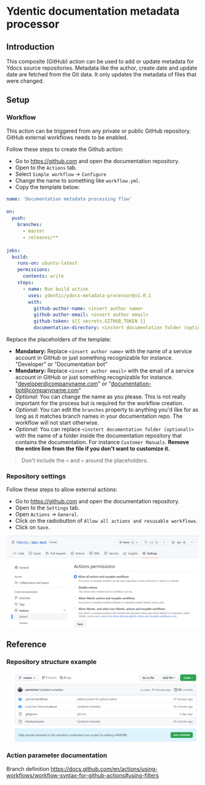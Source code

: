 # Ydentic documentation metadata processor

## Introduction
This composite (GitHub) action can be used to add or update metadata for Ydocs source repositories. Metadata like the author, create date and update date are fetched from the Git data. It only updates the metadata of files that were changed.

## Setup

### Workflow
This action can be triggered from any private or public GitHub repository. GitHub external workflows needs to be enabled.

Follow these steps to create the Github action:
-	Go to https://github.com and open the documentation repository.
-	Open to the `Actions` tab.
-	Select `Simple workflow` -> `Configure`
-	Change the name to something like `workflow.yml`.
-	Copy the template below:


``` yaml
name: 'Documentation metadata processing flow'

on: 
  push:
    branches:
      - master
      - releases/**

jobs:
  build:
    runs-on: ubuntu-latest
    permissions:
      contents: write
    steps:
      - name: Run build action
        uses: ydentic/ydocs-metadata-processor@v1.0.1
        with:
          github-author-name: <insert author name>
          github-author-email: <insert author email>
          github-token: ${{ secrets.GITHUB_TOKEN }}
          documentation-directory: <instert documentation folder (optional)>
```

Replace the placeholders of the template:
- **Mandatory:** Replace `<insert author name>` with the name of a service account in GitHub or just something recognizable for instance. "Developer" or "Documentation bot"
- **Mandatory:** Replace `<insert author email>` with the email of a service account in GitHub or just something recognizable for instance. "developer@companyname.com" or "documentation-bot@companyname.com"
- *Optional:* You can change the name as you please. This is not really important for the process but is required for the workflow creation.
- *Optional:* You can edit the `branches` property to anything you'd like for as long as it matches branch names in your documentation repo. The workflow will not start otherwise.
-  *Optional:* You can replace `<instert documentation folder (optional)>` with the name of a folder inside the documentation repository that contains the documentation. For instance `Customer Manuals`. **Remove the entire line from the file if you don't want to customize it.**

> Don't include the `<` and `>` around the placeholders.

### Repository settings

Follow these steps to allow external actions:
-	Go to https://github.com and open the documentation repository.
-	Open to the `Settings` tab.
- Open `Actions` -> `General`.
- Click on the radiobutton of `Allow all actions and resusable workflows`.
- Click on `Save`.

![img/documentation-repo-action-settings](img/documentation-repo-action-settings.png)

## Reference

### Repository structure example
![img/documentation-repo-action-overview](img/documentation-repo-action-overview.png)

### Action parameter documentation

Branch definition
https://docs.github.com/en/actions/using-workflows/workflow-syntax-for-github-actions#using-filters
